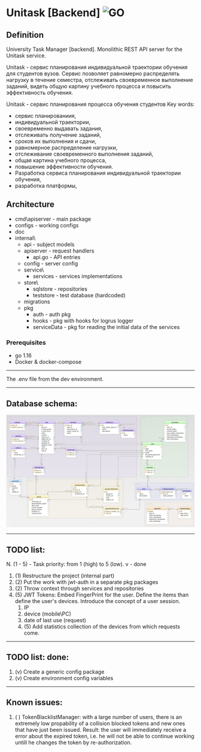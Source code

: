 # Unitask [Backend] ![GO][go-badge]

[go-badge]: https://img.shields.io/github/go-mod/go-version/SleepyIntoxicator/unitask-backend?style=plastic
[db_schema]: ./doc/img/db_schema.jpg

## Definition

University Task Manager [backend].
Monolithic REST API server for the Unitask service.

Unitask - сервис планирования индивидуальной траектории обучения для студентов вузов. 
Сервис позволяет равномерно распределять нагрузку в течение семестра, отслеживать своевременное выполнение
заданий, видеть общую картину учебного процесса и повысить эффективность обучения.

Unitask - сервис планирования процесса обучения студентов
Key words: 
- сервис планированиия,
- индивидуальной траектории,
- своевременно выдавать задания,
- отслеживать получение заданий,
- сроков их выполнения и сдачи,
- равномерное распределение нагрузки,
- отслеживание своевременного выполнения заданий,
- общая картина учебного процесса,
- повышение эффективности обучения.
- Разработка сервиса планирования индивидуальной траектории обучения,
- разработка платформы, 

## Architecture

- cmd\apiserver - main package
- configs -  working configs
- doc
- internal\
  - api - subject models 
  - apiserver - request handlers
    - api.go - API entries
  - config - server config
  - service\
    - services - services implementations
  - store\
    - sqlstore - repositories
    - teststore - test database (hardcoded)
  - migrations
  - pkg
    - auth - auth pkg
    - hooks - pkg with hooks for logrus logger
    - serviceData - pkg for reading the initial data of the services

### Prerequisites
- go 1.16
- Docker & docker-compose

---

The .env file from the dev environment.

---


Database schema:
---
![db_schema]

----
TODO list:
---
N. (1 - 5) - Task priority: from 1 (high) to 5 (low). v - done

1. (1) Restructure the project (internal part)
2. (2) Put the work with jwt-auth in a separate pkg packages
3. (2) Throw context through services and repositories
4. (5) JWT Tokens: Embed FingerPrint for the user. 
   Define the items than define the user's devices. Introduce the concept of a user session.
   1. IP
   2. device (mobile\PC)
   3. date of last use (request)
   4. (5) Add statistics collection of the devices from which requests come.

---
TODO list: done:
---
1. (v) Create a generic config package
2. (v) Create environment config variables

---
Known issues:
---

1. ( ) TokenBlacklistManager: with a large number of users, there is an extremely low propability of a collision
    blocked tokens and new ones that have just been issued.
    Result: the user will immediately receive a error about the expired token, i.e. he will not be able to continue
    working untill he changes the token by re-authorization.

